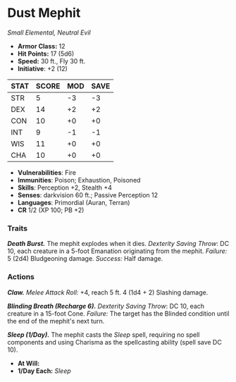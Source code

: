 # Dust Mephit

*Small Elemental, Neutral Evil*

- **Armor Class:** 12
- **Hit Points:** 17 (5d6)
- **Speed:** 30 ft., Fly 30 ft.
- **Initiative**: +2 (12)

|STAT|SCORE|MOD|SAVE|
| --- | --- | --- | ---- |
| STR | 5 | -3 | -3 |
| DEX | 14 | +2 | +2 |
| CON | 10 | +0 | +0 |
| INT | 9 | -1 | -1 |
| WIS | 11 | +0 | +0 |
| CHA | 10 | +0 | +0 |

- **Vulnerabilities**: Fire
- **Immunities**: Poison; Exhaustion, Poisoned
- **Skills**: Perception +2, Stealth +4
- **Senses**: darkvision 60 ft.; Passive Perception 12
- **Languages**: Primordial (Auran, Terran)
- **CR** 1/2 (XP 100; PB +2)

### Traits

***Death Burst.*** The mephit explodes when it dies. *Dexterity Saving Throw*: DC 10, each creature in a 5-foot Emanation originating from the mephit. *Failure:*  5 (2d4) Bludgeoning damage. *Success:*  Half damage.


### Actions

***Claw.*** *Melee Attack Roll:* +4, reach 5 ft. 4 (1d4 + 2) Slashing damage.

***Blinding Breath (Recharge 6).*** *Dexterity Saving Throw*: DC 10, each creature in a 15-foot Cone. *Failure:*  The target has the Blinded condition until the end of the mephit's next turn.

***Sleep (1/Day).*** The mephit casts the *Sleep* spell, requiring no spell components and using Charisma as the spellcasting ability (spell save DC 10).

- **At Will:** 
- **1/Day Each:** *Sleep*
